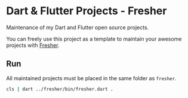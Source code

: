 # Dart & Flutter Projects - Fresher

Maintenance of my Dart and Flutter open source projects.

You can freely use this project as a template to maintain your awesome projects with [Fresher](https://github.com/signmotion/fresher).

## Run

All maintained projects must be placed in the same folder as `fresher`.

```sh
cls | dart ../fresher/bin/fresher.dart .
```
